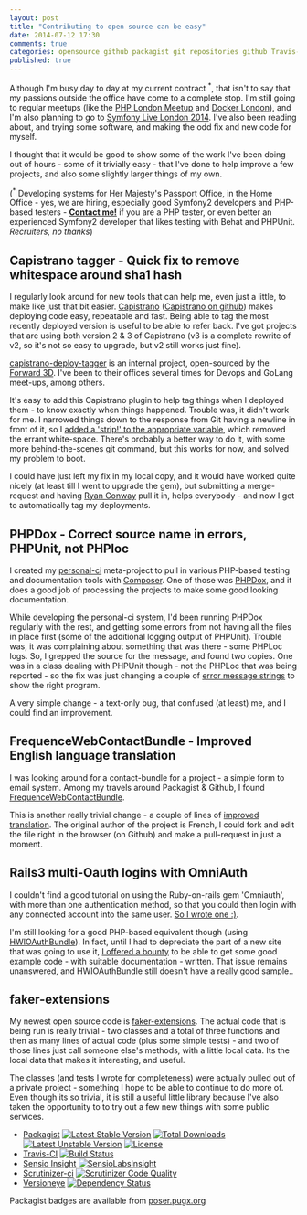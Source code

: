 ```yaml
---
layout: post
title: "Contributing to open source can be easy"
date: 2014-07-12 17:30
comments: true
categories: opensource github packagist git repositories github Travis-CI Sensio-Insight Scrutinizer-ci HWIOAuthBundle omniauth Capistrano forward3d docker phplondon phpdox faker-extensions
published: true
---
```

Although I'm busy day to day at my current contract <sup>*</sup>, that isn't to say that my passions outside the office have come to a complete stop. I'm still going to regular meetups (like the [PHP London Meetup](http://www.meetup.com/phplondon/) and [Docker London](http://www.meetup.com/Docker-London/events/192394082/)), and I'm also planning to go to [Symfony Live London 2014](http://london2014.live.symfony.com/). I've also been reading about, and trying some software, and making the odd fix and new code for myself.

I thought that it would be good to show some of the work I've been doing out of hours - some of it trivially easy - that I've done to help improve a few projects, and also some slightly larger things of my own.

(<sup>*</sup> Developing systems for Her Majesty's Passport Office, in the Home Office - yes, we are hiring, especially good Symfony2 developers and PHP-based testers - **[Contact me!](https://plus.google.com/u/0/+AlisterBulman/about)** if you are a PHP tester, or even better an experienced Symfony2 developer that likes testing with Behat and PHPUnit. <em>Recruiters, no thanks</em>)

## Capistrano tagger - Quick fix to remove whitespace around sha1 hash

I regularly look around for new tools that can help me, even just a little, to make like just that bit easier. [Capistrano](http://capistranorb.com/) ([Capistrano on github](https://github.com/capistrano/capistrano)) makes deploying code easy, repeatable and fast. Being able to tag the most recently deployed version is useful to be able to refer back. I've got projects that are using both version 2 & 3 of Capistrano (v3 is a complete rewrite of v2, so it's not so easy to upgrade, but v2 still works just fine).

[capistrano-deploy-tagger](https://github.com/forward/capistrano-deploy-tagger) is an internal project, open-sourced by the [Forward 3D](http://forwardtechnology.co.uk/). I've been to their offices several times for Devops and GoLang meet-ups, among others.

It's easy to add this Capistrano plugin to help tag things when I deployed them - to know exactly when things happened. Trouble was, it didn't work for me. I narrowed things down to the response from Git having a newline in front of it, so I [added a 'strip!' to the appropriate variable](https://github.com/forward/capistrano-deploy-tagger/commit/7c30ea8be8004c6bfee0d1c7bb27b1383043f4bd), which removed the errant white-space. There's probably a better way to do it, with some more behind-the-scenes git command, but this works for now, and solved my problem to boot.

I could have just left my fix in my local copy, and it would have worked quite nicely (at least till I went to upgrade the gem), but submitting a merge-request and having [Ryan Conway](https://github.com/Rylon) pull it in, helps everybody - and now I get to automatically tag my deployments.

## PHPDox - Correct source name in errors, PHPUnit, not PHPloc

I created my [personal-ci](https://github.com/alister/personal-ci) meta-project to pull in various PHP-based testing and documentation tools with [Composer](https://getcomposer.org/). One of those was [PHPDox](https://github.com/theseer/phpdox), and it does a good job of processing the projects to make some good looking documentation.

While developing the personal-ci system, I'd been running PHPDox regularly with the rest, and getting some errors from not having all the files in place first (some of the additional logging output of PHPUnit). Trouble was, it was complaining about something that was there - some PHPLoc logs. So, I grepped the source for the message, and found two copies. One was in a class dealing with PHPUnit though - not the PHPLoc that was being reported - so the fix was just changing a couple of [error message strings](https://github.com/theseer/phpdox/pull/141) to show the right program.

A very simple change - a text-only bug, that confused (at least) me, and I could find an improvement.

## FrequenceWebContactBundle - Improved English language translation

I was looking around for a contact-bundle for a project - a simple form to email system. Among my travels around Packagist & Github, I found [FrequenceWebContactBundle](https://github.com/yohang/FrequenceWebContactBundle/).

This is another really trivial change - a couple of lines of [improved translation](https://github.com/yohang/FrequenceWebContactBundle/pull/5). The original author of the project is French, I could fork and edit the file right in the browser (on Github) and make a pull-request in just a moment.


## Rails3 multi-Oauth logins with OmniAuth

I couldn't find a good tutorial on using the Ruby-on-rails gem 'Omniauth', with more than one authentication method, so that you could then login with any connected account into the same user. [So I wrote one :)](https://github.com/alister/rails3-omniauth-multi_tutsplus).

I'm still looking for a good PHP-based equivalent though (using [HWIOAuthBundle](https://github.com/hwi/HWIOAuthBundle)). In fact, until I had to depreciate the part of a new site that was going to use it, [I offered a bounty](https://github.com/hwi/HWIOAuthBundle/issues/424) to be able to get some good example code - with suitable documentation - written. That issue remains unanswered, and HWIOAuthBundle still doesn't have a really good sample..

## faker-extensions

My newest open source code is [faker-extensions](https://github.com/alister/faker-extensions). The actual code that is being run is really trivial - two classes and a total of three functions and then as many lines of actual code (plus some simple tests) - and two of those lines just call someone else's methods, with a little local data. Its the local data that makes it interesting, and useful.

The classes (and tests I wrote for completeness) were actually pulled out of a private project - something I hope to be able to continue to do more of. Even though its so trivial, it is still a useful little library because I've also taken the opportunity to to try out a few new things with some public services.

* [Packagist](https://packagist.org/packages/alister/faker-extensions) [![Latest Stable Version](https://poser.pugx.org/alister/faker-extensions/v/stable.svg)](https://packagist.org/packages/alister/faker-extensions) [![Total Downloads](https://poser.pugx.org/alister/faker-extensions/downloads.svg)](https://packagist.org/packages/alister/faker-extensions) [![Latest Unstable Version](https://poser.pugx.org/alister/faker-extensions/v/unstable.svg)](https://packagist.org/packages/alister/faker-extensions) [![License](https://poser.pugx.org/alister/faker-extensions/license.svg)](https://packagist.org/packages/alister/faker-extensions)
* [Travis-CI](https://travis-ci.org/alister/faker-extensions) [![Build Status](https://travis-ci.org/alister/faker-extensions.svg?branch=master)](https://travis-ci.org/alister/faker-extensions)
* [Sensio Insight](https://insight.sensiolabs.com/projects/7ab3ad50-7e5c-48b7-8c96-7fd21234769d) [![SensioLabsInsight](https://insight.sensiolabs.com/projects/7ab3ad50-7e5c-48b7-8c96-7fd21234769d/mini.png)](https://insight.sensiolabs.com/projects/7ab3ad50-7e5c-48b7-8c96-7fd21234769d)
* [Scrutinizer-ci](https://scrutinizer-ci.com/g/alister/faker-extensions/?branch=master) [![Scrutinizer Code Quality](https://scrutinizer-ci.com/g/alister/faker-extensions/badges/quality-score.png?b=master)](https://scrutinizer-ci.com/g/alister/faker-extensions/?branch=master)
* [Versioneye](https://www.versioneye.com/)  [![Dependency Status](https://www.versioneye.com/user/projects/53c05854638521361000009b/badge.svg)](https://www.versioneye.com/user/projects/53c05854638521361000009b)

Packagist badges are available from [poser.pugx.org](https://poser.pugx.org/)


